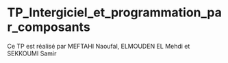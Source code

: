 # TP_Intergiciel_et_programmation_par_composants
Ce TP est réalisé par MEFTAHI Naoufal, ELMOUDEN EL Mehdi et SEKKOUMI Samir

